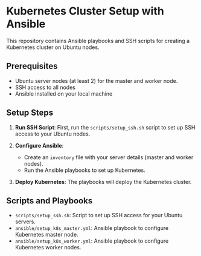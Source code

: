 # Kubernetes Cluster Setup with Ansible

This repository contains Ansible playbooks and SSH scripts for creating a Kubernetes cluster on Ubuntu nodes.

## Prerequisites
- Ubuntu server nodes (at least 2) for the master and worker node.
- SSH access to all nodes
- Ansible installed on your local machine

## Setup Steps

1. **Run SSH Script**: First, run the `scripts/setup_ssh.sh` script to set up SSH access to your Ubuntu nodes.

2. **Configure Ansible**: 
   - Create an `inventory` file with your server details (master and worker nodes).
   - Run the Ansible playbooks to set up Kubernetes.

3. **Deploy Kubernetes**: The playbooks will deploy the Kubernetes cluster.

## Scripts and Playbooks
- `scripts/setup_ssh.sh`: Script to set up SSH access for your Ubuntu servers.
- `ansible/setup_k8s_master.yml`: Ansible playbook to configure Kubernetes master node.
- `ansible/setup_k8s_worker.yml`: Ansible playbook to configure Kubernetes worker nodes.

